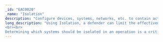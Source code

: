 ```yaml
---
_id: "EAC0020"
_name: "Isolation"
description: "Configure devices, systems, networks, etc. to contain activity and data, thus preventing the expansion an engagement beyond desired limits."
long_description: "Using Isolation, a defender can limit the effectiveness and scope of malicious activity and/or lower exposure to unintended risks. When a system or resource is isolated, a defender can observe adversary behaviors or tools without allowing lateral movement. For example, a defender may detonate a piece of malware on an isolated system to perform dynamic analysis without risk to other network resources. 
<br><br>
Determining which systems should be isolated in an operation is a critical decision when calculating acceptable operational risk. However, if the adversary expects to find an entire corporate network but instead finds only an isolated system, they may not be interested in engaging with the target. Balancing acceptable risk, believability, and operational goals is essential when determining if or when a system should be isolated."
---
```

